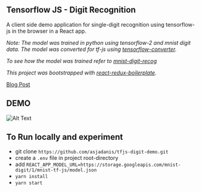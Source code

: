 ## Tensorflow JS - Digit Recognition

A client side demo application for single-digit recognition using tensorflow-js in the browser in a React app.

*Note: The model was trained in python using tensorflow-2 and mnist digit data.*
*The model was converted for tf-js using [tensorflow-converter](https://github.com/tensorflow/tfjs/tree/master/tfjs-converter).*

*To see how the model was trained refer to [mnist-digit-recog](https://github.com/asjadanis/mnist-digit-recog)*

*This project was bootstrapped with [react-redux-boilerplate](https://github.com/asjadanis/react-redux-boilerplate).*

[Blog Post](https://asjadanis128.medium.com/machine-learning-in-production-3d54860ff1d9)

## DEMO

![Alt Text](https://media.giphy.com/media/K8gg7QoXeZ8qxI4dLm/giphy.gif)


## To Run locally and experiment

* git clone `https://github.com/asjadanis/tfjs-digit-demo.git`
* create a `.env` file in project root-directory
* add `REACT_APP_MODEL_URL=https://storage.googleapis.com/mnist-digit/1/mnist-tf-js/model.json`
* `yarn install`
* `yarn start`
